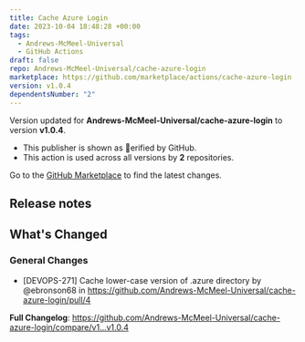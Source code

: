 ```yaml
---
title: Cache Azure Login
date: 2023-10-04 18:48:28 +00:00
tags:
  - Andrews-McMeel-Universal
  - GitHub Actions
draft: false
repo: Andrews-McMeel-Universal/cache-azure-login
marketplace: https://github.com/marketplace/actions/cache-azure-login
version: v1.0.4
dependentsNumber: "2"
---
```



Version updated for **Andrews-McMeel-Universal/cache-azure-login** to version **v1.0.4**.
- This publisher is shown as erified by GitHub.
- This action is used across all versions by **2** repositories.

Go to the [GitHub Marketplace](https://github.com/marketplace/actions/cache-azure-login) to find the latest changes.

## Release notes

<!-- Release notes generated using configuration in .github/release.yml at main -->

## What's Changed
### General Changes
* [DEVOPS-271] Cache lower-case version of .azure directory by @ebronson68 in https://github.com/Andrews-McMeel-Universal/cache-azure-login/pull/4


**Full Changelog**: https://github.com/Andrews-McMeel-Universal/cache-azure-login/compare/v1...v1.0.4
